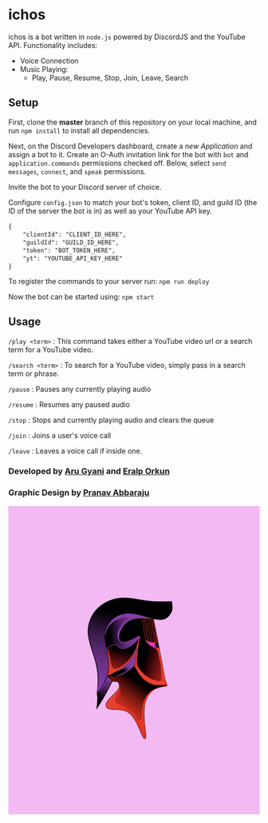 # ichos

ichos is a bot written in `node.js`  powered by DiscordJS and the YouTube API. Functionality includes:

* Voice Connection
* Music Playing:
  * Play, Pause, Resume, Stop, Join, Leave, Search


## Setup

First, clone the **master** branch of this repository on your local machine, and run `npm install` to install all dependencies.


Next, on the Discord Developers dashboard, create a *new Application* and assign a bot to it. Create an O-Auth invitation link for the bot with `bot` and `application.commands` permissions checked off. Below, select `send messages`, `connect`, and `speak` permissions.

Invite the bot to your Discord server of choice.


Configure `config.json` to match your bot's token, client ID, and guild ID (the ID of the server the bot is in) as well as your YouTube API key.


```
{
    "clientId": "CLIENT_ID_HERE",
    "guildId": "GUILD_ID_HERE",
    "token": "BOT_TOKEN_HERE",
    "yt": "YOUTUBE_API_KEY_HERE"
}
```


To register the commands to your server run: `npm run deploy`

Now the bot can be started using: `npm start`

## Usage

`/play <term>` : This command takes either a YouTube video url or a search term for a YouTube video.

`/search <term>` : To search for a YouTube video, simply pass in a search term or phrase.

`/pause` : Pauses any currently playing audio

`/resume` : Resumes any paused audio

`/stop` : Stops and currently playing audio and clears the queue

`/join` : Joins a user's voice call

`/leave` : Leaves a voice call if inside one.

### Developed by [Aru Gyani](http://github.com/AruGyani) and [Eralp Orkun](http://github.com/eaorkun)
### Graphic Design by [Pranav Abbaraju](http://linkedin.com/in/pranavabbaraju)

![Alt text](https://github.com/AruGyani/ichos/blob/master/pfp.jpg?raw=true)

